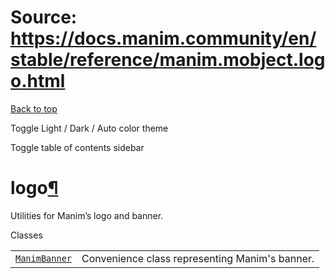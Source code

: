 # Source: https://docs.manim.community/en/stable/reference/manim.mobject.logo.html

[Back to top](#)

Toggle Light / Dark / Auto color theme

Toggle table of contents sidebar

logo[¶](#module-manim.mobject.logo "Link to this heading")
==========================================================

Utilities for Manim’s logo and banner.

Classes

|  |  |
| --- | --- |
| [`ManimBanner`](manim.mobject.logo.ManimBanner.html#manim.mobject.logo.ManimBanner "manim.mobject.logo.ManimBanner") | Convenience class representing Manim's banner. |